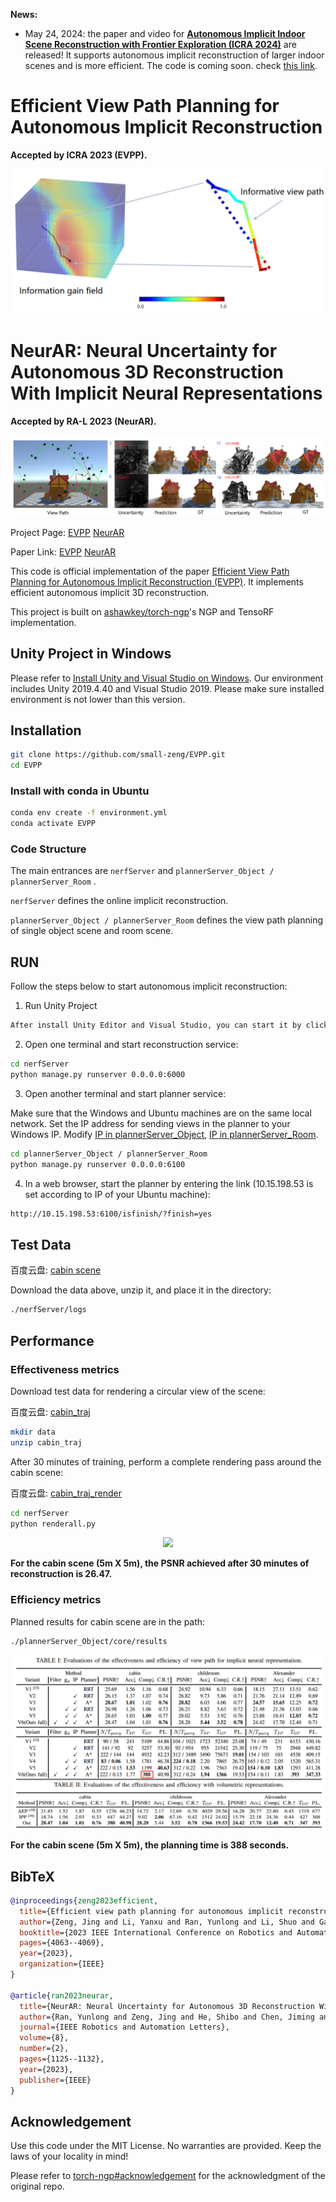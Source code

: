 __News:__

- May 24, 2024: the paper and video for **[Autonomous Implicit Indoor Scene Reconstruction with Frontier Exploration (ICRA 2024)](https://arxiv.org/abs/2404.10218)** are released! It supports autonomous implicit reconstruction of larger indoor scenes and is more efficient. The code is coming soon. check [this link](https://small-zeng.github.io/AIISRFE/).

# Efficient View Path Planning for Autonomous Implicit Reconstruction

**Accepted by ICRA 2023 (EVPP).**

![teaser](./imgs/teaser_EVPP.jpg)

# NeurAR: Neural Uncertainty for Autonomous 3D Reconstruction With Implicit Neural Representations

**Accepted by RA-L 2023 (NeurAR).**

![teaser](./imgs/teaser_NeurAR.jpg)


Project Page: [EVPP](https://small-zeng.github.io/EVPP/)  [NeurAR](https://kingteeloki-ran.github.io/NeurAR/) 

Paper Link: [EVPP](https://ieeexplore.ieee.org/abstract/document/10160793)  [NeurAR](https://ieeexplore.ieee.org/abstract/document/10012495/) 


This code is official implementation of the paper [Efficient View Path Planning for Autonomous Implicit Reconstruction (EVPP)](https://ieeexplore.ieee.org/abstract/document/10160793). It implements efficient autonomous implicit 3D reconstruction.

This project is built on [ashawkey/torch-ngp](https://github.com/ashawkey/torch-ngp)'s NGP and TensoRF implementation.


## Unity Project in Windows

Please refer to [Install Unity and Visual Studio on Windows](https://learn.microsoft.com/zh-cn/visualstudio/gamedev/unity/get-started/getting-started-with-visual-studio-tools-for-unity?pivots=windows). Our environment includes Unity 2019.4.40 and Visual Studio 2019. Please make sure installed environment is not lower than this version.



## Installation

```bash
git clone https://github.com/small-zeng/EVPP.git
cd EVPP
```

### Install with conda in Ubuntu

```bash
conda env create -f environment.yml
conda activate EVPP
```

### Code Structure

The main entrances are `nerfServer`  and `plannerServer_Object / plannerServer_Room` .

`nerfServer`  defines the online implicit reconstruction.

`plannerServer_Object / plannerServer_Room` defines the view path planning of single object scene and room scene.

## RUN

Follow the steps below to start autonomous implicit reconstruction:

1. Run Unity Project

```bash
After install Unity Editor and Visual Studio, you can start it by click RUN button in Unity Editor.
```

2. Open one terminal and start reconstruction service:

```bash
cd nerfServer
python manage.py runserver 0.0.0.0:6000
```

3. Open another terminal and start planner service:

Make sure that the Windows and Ubuntu machines are on the same local network. Set the IP address for sending views in the planner to your Windows IP. Modify [IP in plannerServer_Object](./plannerServer_Object/core/interface2.py#L26),  [IP in plannerServer_Room](./plannerServer_Room/core/interface2.py#L26).

```bash
cd plannerServer_Object / plannerServer_Room 
python manage.py runserver 0.0.0.0:6100
```

4. In a web browser, start the planner by entering the link (10.15.198.53 is set according to IP of your Ubuntu machine):

```bash
http://10.15.198.53:6100/isfinish/?finish=yes
```

## Test Data

百度云盘: [cabin scene](https://pan.baidu.com/s/1f0j3A9R2zcAZLVxM2lFdgw?pwd=x8j5)

Download the data above, unzip it, and place it in the directory: 
```bash
./nerfServer/logs
```

## Performance

### Effectiveness metrics

Download test data for rendering a circular view of the scene:

百度云盘: [cabin_traj](https://pan.baidu.com/s/15dqTtJJOVuyCHVaIuP04bw?pwd=33p2)

```bash
mkdir data
unzip cabin_traj
```

After 30 minutes of training, perform a complete rendering pass around the cabin scene:

百度云盘: [cabin_traj_render](https://pan.baidu.com/s/1qxZmQSgYjNC_TKbrNST-uQ?pwd=vnea)

```bash
cd nerfServer
python renderall.py
```


<p align="center">
  <a href="" class="no-underline">
    <img src="./imgs/rgb_video.gif" width="60%">
  </a>
</p>

**For the cabin scene (5m X 5m), the PSNR achieved after 30 minutes of reconstruction is 26.47.**

### Efficiency metrics

Planned results for cabin scene are in the path:

```bash
./plannerServer_Object/core/results
```

![teaser](./imgs/metric.jpg)

**For the cabin scene (5m X 5m), the planning time is 388 seconds.**




## BibTeX

```bibtex
@inproceedings{zeng2023efficient,
  title={Efficient view path planning for autonomous implicit reconstruction},
  author={Zeng, Jing and Li, Yanxu and Ran, Yunlong and Li, Shuo and Gao, Fei and Li, Lincheng and He, Shibo and Chen, Jiming and Ye, Qi},
  booktitle={2023 IEEE International Conference on Robotics and Automation (ICRA)},
  pages={4063--4069},
  year={2023},
  organization={IEEE}
}

@article{ran2023neurar,
  title={NeurAR: Neural Uncertainty for Autonomous 3D Reconstruction With Implicit Neural Representations},
  author={Ran, Yunlong and Zeng, Jing and He, Shibo and Chen, Jiming and Li, Lincheng and Chen, Yingfeng and Lee, Gimhee and Ye, Qi},
  journal={IEEE Robotics and Automation Letters},
  volume={8},
  number={2},
  pages={1125--1132},
  year={2023},
  publisher={IEEE}
}
```

## Acknowledgement

Use this code under the MIT License. No warranties are provided. Keep the laws of your locality in mind!

Please refer to [torch-ngp#acknowledgement](https://github.com/ashawkey/torch-ngp#acknowledgement) for the acknowledgment of the original repo.


